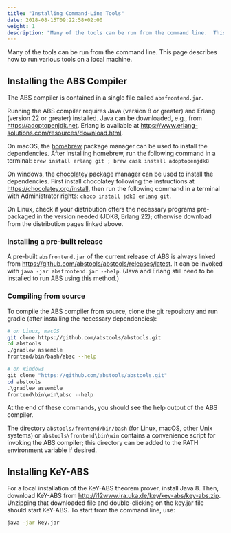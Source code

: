 ```yaml
---
title: "Installing Command-Line Tools"
date: 2018-08-15T09:22:58+02:00
weight: 1
description: "Many of the tools can be run from the command line.  This page describes how to run various tools on a local machine."
---
```


Many of the tools can be run from the command line.  This page describes
how to run various tools on a local machine.

## Installing the ABS Compiler

The ABS compiler is contained in a single file called `absfrontend.jar`.

Running the ABS compiler requires Java (version 8 or greater) and Erlang
(version 22 or greater) installed.  Java can be downloaded, e.g., from
<https://adoptopenjdk.net>.  Erlang is available at
<https://www.erlang-solutions.com/resources/download.html>.

On macOS, the [homebrew](https://brew.sh/) package manager can be used to
install the dependencies.  After installing homebrew, run the following
command in a terminal: `brew install erlang git ; brew cask install
adoptopenjdk8`

On windows, the [chocolatey](https://chocolatey.org/) package manager can be
used to install the dependencies.  First install chocolatey following the
instructions at <https://chocolatey.org/install>, then run the following
command in a terminal with Administrator rights: `choco install jdk8 erlang
git`.

On Linux, check if your distribution offers the necessary programs
pre-packaged in the version needed (JDK8, Erlang 22); otherwise download from
the distribution pages linked above.

### Installing a pre-built release

A pre-built `absfrontend.jar` of the current release of ABS is always linked
from <https://github.com/abstools/abstools/releases/latest>.  It can be
invoked with `java -jar absfrontend.jar --help`.  (Java and Erlang still need
to be installed to run ABS using this method.)

### Compiling from source

To compile the ABS compiler from source, clone the git repository and run
gradle (after installing the necessary dependencies):

```bash
# on Linux, macOS
git clone https://github.com/abstools/abstools.git
cd abstools
./gradlew assemble
frontend/bin/bash/absc --help
```

```powershell
# on Windows
git clone "https://github.com/abstools/abstools.git"
cd abstools
.\gradlew assemble
frontend\bin\win\absc --help
```

At the end of these commands, you should see the help output of the ABS
compiler.

The directory `abstools/frontend/bin/bash` (for Linux, macOS, other Unix
systems) or `abstools\frontend\bin\win` contains a convenience script for
invoking the ABS compiler; this directory can be added to the PATH environment
variable if desired.

## Installing KeY-ABS

For a local installation of the KeY-ABS theorem prover, install Java 8.  Then,
download KeY-ABS from http://i12www.ira.uka.de/key/key-abs/key-abs.zip.
Unzipping that downloaded file and double-clicking on the key.jar file should
start KeY-ABS.  To start from the command line, use:

```bash
java -jar key.jar
```

